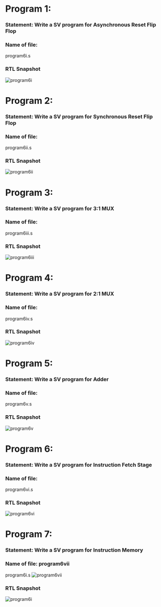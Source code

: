 # Program 1: 
### Statement: Write a SV program for Asynchronous Reset Flip Flop

### Name of file:
program6i.s

### RTL Snapshot
![program6i](https://github.com/user-attachments/assets/97995c25-a989-4a8b-b9de-90643444a237)

# Program 2: 
### Statement: Write a SV program for Synchronous Reset Flip Flop

### Name of file:
program6ii.s


### RTL Snapshot
![program6ii](https://github.com/user-attachments/assets/e9e27811-b195-49b3-8c57-a0bc43852328)

# Program 3: 
### Statement: Write a SV program for 3:1 MUX

### Name of file:
program6iii.s


### RTL Snapshot
![program6iii](https://github.com/user-attachments/assets/38415b68-42da-4c19-b30b-437ae7ea56b0)


# Program 4: 
### Statement: Write a SV program for 2:1 MUX

### Name of file:
program6iv.s


### RTL Snapshot
![program6iv](https://github.com/user-attachments/assets/c917cf07-e72a-4e18-b4d5-d7762ba16ea5)


# Program 5: 
### Statement: Write a SV program for Adder

### Name of file:
program6v.s


### RTL Snapshot
![program6v](https://github.com/user-attachments/assets/1a1bfd22-61ef-4818-a9c7-15521b8da92c)


# Program 6: 
### Statement: Write a SV program for Instruction Fetch Stage

### Name of file:
program6vi.s


### RTL Snapshot
![program6vi](https://github.com/user-attachments/assets/eaba7a4e-d5ab-4d50-be91-47d6a0b8b975)




# Program 7: 
### Statement: Write a SV program for Instruction Memory
### Name of file: program6vii
program6i.s
![program6vii](https://github.com/user-attachments/assets/f15a2325-f1e1-4d2e-b6d8-e6bd0f182637)


### RTL Snapshot
![program6i](https://github.com/user-attachments/assets/97995c25-a989-4a8b-b9de-90643444a237)


